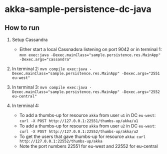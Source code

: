 akka-sample-persistence-dc-java
===============================

## How to run

1. Setup Cassandra
   * Either start a local Cassnadsra listening on port 9042 or in terminal 1: `mvn exec:java -Dexec.mainClass="sample.persistence.res.MainApp" -Dexec.args="cassandra"`

1. In terminal 2: `mvn compile exec:java -Dexec.mainClass="sample.persistence.res.MainApp" -Dexec.args="2551 eu-west"`

1. In terminal 3: `mvn compile exec:java -Dexec.mainClass="sample.persistence.res.MainApp" -Dexec.args="2552 eu-central"`

1. In terminal 4:
    * To add a thumbs-up for resource `akka` from user `u1` in DC `eu-west`: `curl -X POST http://127.0.0.1:22551/thumbs-up/akka/u1`
    * To add a thumbs-up for resource `akka` from user `u2` in DC `eu-west`: `curl -X POST http://127.0.0.1:22552/thumbs-up/akka/u2`
    * To get the users that gave thumbs-up for resource `akka`: `curl http://127.0.0.1:22552/thumbs-up/akka`
    * Note the port numbers 22551 for eu-west and 22552 for eu-central

